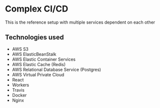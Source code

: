 # Complex CI/CD

This is the reference setup with multiple services dependent on each other

## Technologies used
* AWS S3
* AWS ElasticBeanStalk
* AWS Elastic Container Services 
* AWS Elastic Cache (Redis)
* AWS Relational Database Service (Postgres)
* AWS Virtual Private Cloud
* React
* Workers
* Travis
* Docker
* Nginx
